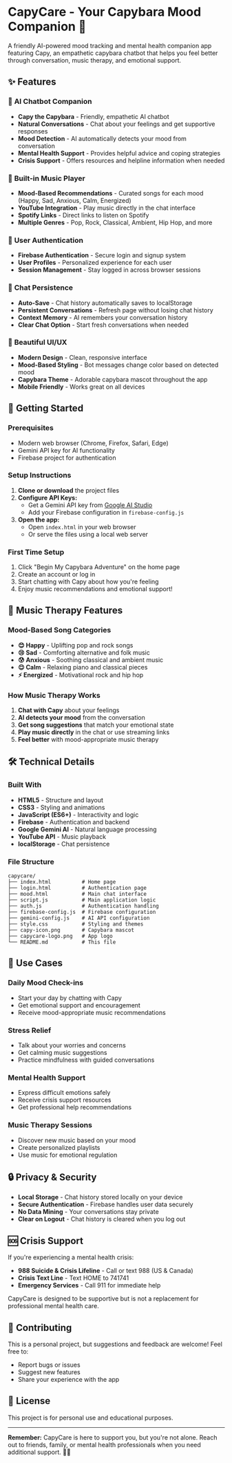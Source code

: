 # CapyCare - Your Capybara Mood Companion 🦫

A friendly AI-powered mood tracking and mental health companion app featuring Capy, an empathetic capybara chatbot that helps you feel better through conversation, music therapy, and emotional support.

## ✨ Features

### 🤖 **AI Chatbot Companion**
- **Capy the Capybara** - Friendly, empathetic AI chatbot
- **Natural Conversations** - Chat about your feelings and get supportive responses
- **Mood Detection** - AI automatically detects your mood from conversation
- **Mental Health Support** - Provides helpful advice and coping strategies
- **Crisis Support** - Offers resources and helpline information when needed

### 🎵 **Built-in Music Player**
- **Mood-Based Recommendations** - Curated songs for each mood (Happy, Sad, Anxious, Calm, Energized)
- **YouTube Integration** - Play music directly in the chat interface
- **Spotify Links** - Direct links to listen on Spotify
- **Multiple Genres** - Pop, Rock, Classical, Ambient, Hip Hop, and more

### 🔐 **User Authentication**
- **Firebase Authentication** - Secure login and signup system
- **User Profiles** - Personalized experience for each user
- **Session Management** - Stay logged in across browser sessions

### 💬 **Chat Persistence**
- **Auto-Save** - Chat history automatically saves to localStorage
- **Persistent Conversations** - Refresh page without losing chat history
- **Context Memory** - AI remembers your conversation history
- **Clear Chat Option** - Start fresh conversations when needed

### 🎨 **Beautiful UI/UX**
- **Modern Design** - Clean, responsive interface
- **Mood-Based Styling** - Bot messages change color based on detected mood
- **Capybara Theme** - Adorable capybara mascot throughout the app
- **Mobile Friendly** - Works great on all devices

## 🚀 Getting Started

### Prerequisites
- Modern web browser (Chrome, Firefox, Safari, Edge)
- Gemini API key for AI functionality
- Firebase project for authentication

### Setup Instructions

1. **Clone or download** the project files
2. **Configure API Keys:**
   - Get a Gemini API key from [Google AI Studio](https://makersuite.google.com/app/apikey)
   - Add your Firebase configuration in `firebase-config.js`
3. **Open the app:**
   - Open `index.html` in your web browser
   - Or serve the files using a local web server

### First Time Setup
1. Click "Begin My Capybara Adventure" on the home page
2. Create an account or log in
3. Start chatting with Capy about how you're feeling
4. Enjoy music recommendations and emotional support!

## 🎵 Music Therapy Features

### Mood-Based Song Categories
- **😊 Happy** - Uplifting pop and rock songs
- **😢 Sad** - Comforting alternative and folk music
- **😰 Anxious** - Soothing classical and ambient music
- **😌 Calm** - Relaxing piano and classical pieces
- **⚡ Energized** - Motivational rock and hip hop

### How Music Therapy Works
1. **Chat with Capy** about your feelings
2. **AI detects your mood** from the conversation
3. **Get song suggestions** that match your emotional state
4. **Play music directly** in the chat or use streaming links
5. **Feel better** with mood-appropriate music therapy

## 🛠️ Technical Details

### Built With
- **HTML5** - Structure and layout
- **CSS3** - Styling and animations
- **JavaScript (ES6+)** - Interactivity and logic
- **Firebase** - Authentication and backend
- **Google Gemini AI** - Natural language processing
- **YouTube API** - Music playback
- **localStorage** - Chat persistence

### File Structure
```
capycare/
├── index.html          # Home page
├── login.html          # Authentication page
├── mood.html           # Main chat interface
├── script.js           # Main application logic
├── auth.js             # Authentication handling
├── firebase-config.js  # Firebase configuration
├── gemini-config.js    # AI API configuration
├── style.css           # Styling and themes
├── capy-icon.png       # Capybara mascot
├── capycare-logo.png   # App logo
└── README.md           # This file
```

## 🎯 Use Cases

### Daily Mood Check-ins
- Start your day by chatting with Capy
- Get emotional support and encouragement
- Receive mood-appropriate music recommendations

### Stress Relief
- Talk about your worries and concerns
- Get calming music suggestions
- Practice mindfulness with guided conversations

### Mental Health Support
- Express difficult emotions safely
- Receive crisis support resources
- Get professional help recommendations

### Music Therapy Sessions
- Discover new music based on your mood
- Create personalized playlists
- Use music for emotional regulation

## 🔒 Privacy & Security

- **Local Storage** - Chat history stored locally on your device
- **Secure Authentication** - Firebase handles user data securely
- **No Data Mining** - Your conversations stay private
- **Clear on Logout** - Chat history is cleared when you log out

## 🆘 Crisis Support

If you're experiencing a mental health crisis:
- **988 Suicide & Crisis Lifeline** - Call or text 988 (US & Canada)
- **Crisis Text Line** - Text HOME to 741741
- **Emergency Services** - Call 911 for immediate help

CapyCare is designed to be supportive but is not a replacement for professional mental health care.

## 🤝 Contributing

This is a personal project, but suggestions and feedback are welcome! Feel free to:
- Report bugs or issues
- Suggest new features
- Share your experience with the app

## 📄 License

This project is for personal use and educational purposes.

---

**Remember:** CapyCare is here to support you, but you're not alone. Reach out to friends, family, or mental health professionals when you need additional support. 🦫💙 